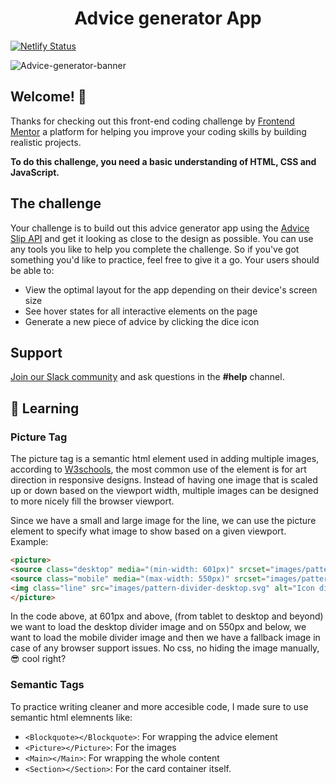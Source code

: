 <h1 align="center">Advice generator App</h1>

[![Netlify Status](https://api.netlify.com/api/v1/badges/9369ff42-c13e-44d0-95b2-784ceb255214/deploy-status)](https://app.netlify.com/sites/advice-generator-challenge/deploys)

![Advice-generator-banner](https://user-images.githubusercontent.com/62628408/156934417-62060d7a-360a-4e69-a167-f2412197428c.png)

## Welcome! 👋

Thanks for checking out this front-end coding challenge by [Frontend Mentor](https://www.frontendmentor.io) a platform for helping you improve your coding skills by building realistic projects.

**To do this challenge, you need a basic understanding of HTML, CSS and JavaScript.**

## The challenge

Your challenge is to build out this advice generator app using the [Advice Slip API](https://api.adviceslip.com) and get it looking as close to the design as possible.
You can use any tools you like to help you complete the challenge. So if you've got something you'd like to practice, feel free to give it a go.
Your users should be able to:

- View the optimal layout for the app depending on their device's screen size
- See hover states for all interactive elements on the page
- Generate a new piece of advice by clicking the dice icon

## Support 
[Join our Slack community](https://www.frontendmentor.io/slack) and ask questions in the **#help** channel.

## 📝 Learning

### Picture Tag
The picture tag is a semantic html element used in adding multiple images, according to [W3schools](https://www.w3schools.com/tags/tag_picture.asp), the most common use of the <picture> element is for art direction in responsive designs. Instead of having one image that is scaled up or down based on the viewport width, multiple images can be designed to more nicely fill the browser viewport.

Since we have a small and large image for the line, we can use the picture element to specify what image to show based on a given viewport. Example:

```html
<picture>
<source class="desktop" media="(min-width: 601px)" srcset="images/pattern-divider-desktop.svg" />
<source class="mobile" media="(max-width: 550px)" srcset="images/pattern-divider-mobile.svg" />
<img class="line" src="images/pattern-divider-desktop.svg" alt="Icon divider" />
</picture>
```

In the code above, at 601px and above, (from tablet to desktop and beyond) we want to load the desktop divider image and on 550px and below, we want to load the mobile divider image and then we have a fallback image in case of any browser support issues. No css, no hiding the image manually, 😎 cool right?

### Semantic Tags
To practice writing cleaner and more accesible code, I made sure to use semantic html elemnents like:
- `<Blockquote></Blockquote>`: For wrapping the advice element
- `<Picture></Picture>`: For the images
- `<Main></Main>`: For wrapping the whole content
- `<Section></Section>`: For the card container itself.
